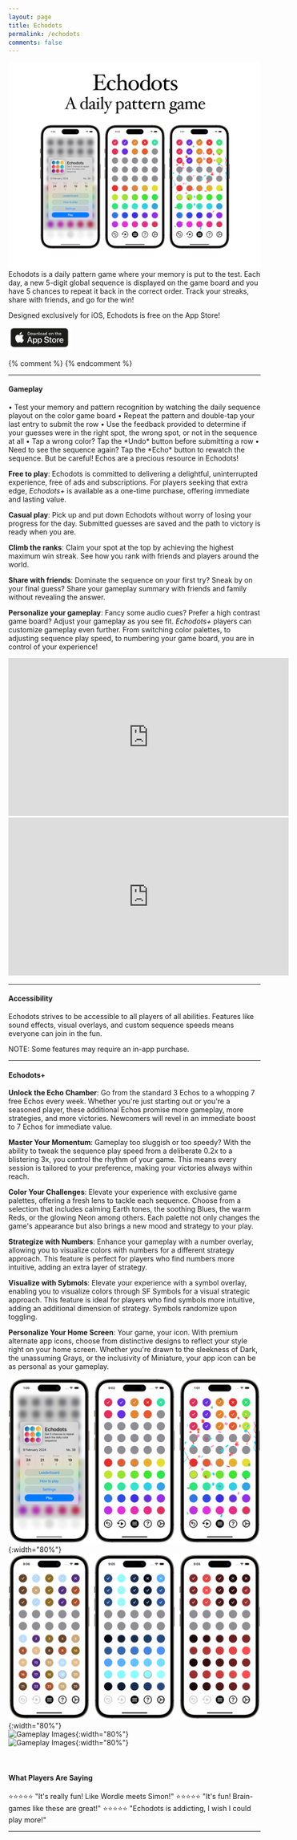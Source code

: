 ```yaml
---
layout: page
title: Echodots
permalink: /echodots
comments: false
---
```

![Echodots Family](assets/images/Echodots/echodots-promo-iphone.png)
<br>
Echodots is a daily pattern game where your memory is put to the test. Each day, a new 5-digit global sequence is displayed on the game board and you have 5 chances to repeat it back in the correct order. Track your streaks, share with friends, and go for the win! 

Designed exclusively for iOS, Echodots is free on the App Store!

<a href="https://apps.apple.com/us/app/echodots-daily-pattern-game/id6476985985">
    <img src="/assets/images/Echodots/appstore.png" style="width:25%">
</a>


{% comment %}
{% endcomment %}

---
<h4 id="gameplay">Gameplay</h4>
• Test your memory and pattern recognition by watching the daily sequence playout on the color game board  
• Repeat the pattern and double-tap your last entry to submit the row  
• Use the feedback provided to determine if your guesses were in the right spot, the wrong spot, or not in the sequence at all  
• Tap a wrong color? Tap the *Undo* button before submitting a row  
• Need to see the sequence again? Tap the *Echo* button to rewatch the sequence. But be careful! Echos are a precious resource in Echodots!  

**Free to play**: Echodots is committed to delivering a delightful, uninterrupted experience, free of ads and subscriptions. For players seeking that extra edge, *Echodots+* is available as a one-time purchase, offering immediate and lasting value.

**Casual play**: Pick up and put down Echodots without worry of losing your progress for the day. Submitted guesses are saved and the path to victory is ready when you are.

**Climb the ranks**: Claim your spot at the top by achieving the highest maximum win streak. See how you rank with friends and players around the world.

**Share with friends**: Dominate the sequence on your first try? Sneak by on your final guess? Share your gameplay summary with friends and family without revealing the answer.

**Personalize your gameplay**: Fancy some audio cues? Prefer a high contrast game board? Adjust your gameplay as you see fit. *Echodots+* players can customize gameplay even further. From switching color palettes, to adjusting sequence play speed, to numbering your game board, you are in control of your experience!  

<iframe width="560" height="315" src="https://www.youtube-nocookie.com/embed/UskNofm8q-s?si=wUZLLGVmqX_QIoEn" title="YouTube video player" frameborder="0" allow="accelerometer; autoplay; clipboard-write; encrypted-media; gyroscope; picture-in-picture; web-share" allowfullscreen></iframe>  

<iframe width="560" height="315" src="https://www.youtube.com/embed/8y088FjSsds?si=bEB1NvEQZ7lQAz-a" title="YouTube video player" frameborder="0" allow="accelerometer; autoplay; clipboard-write; encrypted-media; gyroscope; picture-in-picture; web-share" allowfullscreen></iframe>

---
<h4 id="accessibility">Accessibility</h4>
Echodots strives to be accessible to all players of all abilities. Features like sound effects, visual overlays, and custom sequence speeds means everyone can join in the fun.

NOTE: Some features may require an in-app purchase.

---
<h4 id="echodotsplus">Echodots+</h4>

**Unlock the Echo Chamber**: Go from the standard 3 Echos to a whopping 7 free Echos every week. Whether you're just starting out or you're a seasoned player, these additional Echos promise more gameplay, more strategies, and more victories. Newcomers will revel in an immediate boost to 7 Echos for immediate value.  

**Master Your Momentum**: Gameplay too sluggish or too speedy? With the ability to tweak the sequence play speed from a deliberate 0.2x to a blistering 3x, you control the rhythm of your game. This means every session is tailored to your preference, making your victories always within reach.   

**Color Your Challenges**: Elevate your experience with exclusive game palettes, offering a fresh lens to tackle each sequence. Choose from a selection that includes calming Earth tones, the soothing Blues, the warm Reds, or the glowing Neon among others. Each palette not only changes the game's appearance but also brings a new mood and strategy to your play.  

**Strategize with Numbers**: Enhance your gameplay with a number overlay, allowing you to visualize colors with numbers for a different strategy approach. This feature is perfect for players who find numbers more intuitive, adding an extra layer of strategy.  

**Visualize with Sybmols**: Elevate your experience with a symbol overlay, enabling you to visualize colors through SF Symbols for a visual strategic approach. This feature is ideal for players who find symbols more intuitive, adding an additional dimension of strategy. Symbols randomize upon toggling.

**Personalize Your Home Screen**: Your game, your icon. With premium alternate app icons, choose from distinctive designs to reflect your style right on your home screen. Whether you're drawn to the sleekness of Dark, the unassuming Grays, or the inclusivity of Miniature, your app icon can be as personal as your gameplay.  

![Gameplay Images](assets/images/Echodots/gameplay.png){:width="80%"}  
![Gameplay Images](assets/images/Echodots/game-palettes.png){:width="80%"}  
![Gameplay Images](assets/images/Echodots/settings-widgets.png){:width="80%"}  
![Gameplay Images](assets/images/Echodots/gameplay-dark.png){:width="80%"}  
<br>
<br>
<h4 id="testimonials">What Players Are Saying</h4>
⭐️⭐️⭐️⭐️⭐️ "It's really fun! Like Wordle meets Simon!"  
⭐️⭐️⭐️⭐️⭐️ "It's fun! Brain-games like these are great!"  
⭐️⭐️⭐️⭐️⭐️ "Echodots is addicting, I wish I could play more!"  
<br>

---

<html lang="en">
<head>
    <meta charset="UTF-8">
    <title>FAQ - Echodots</title>
    <style>
        .faq-question {
            cursor: pointer;
            color: #1b9963; /* Adjust the color to fit your design */
            margin-bottom: 5px;
        }

        .faq-question:hover {
            text-decoration: underline;
        }

        .faq-answer {
            display: none;
            margin-top: 5px;
            margin-bottom: 20px;
        }
    </style>
</head>
<body>

<h4 id="faq">FAQ</h4>

<div class="faq-item">
    <h6 class="faq-question">What is Echodots+</h6>
    <div class="faq-answer hidden">
        <p>Echodots is free to play, however, additional gameplay perks and customizations are available through a small one-time purchase:</p>
        <ul>
            <li>Receive 7 Echos each week instead of 3.</li>
            <li>Adjust sequence play speed.</li>
            <li>Add numbers to your game board.</li>
            <li>Add symbols to your game board.</li>
            <li>Choose from 9 exclusive game board color palettes.</li>
            <li>Access premium alternate app icons.</li>
        </ul>
    </div>
</div>

<div class="faq-item">
    <h6 class="faq-question">How do Streaks work?</h6>
    <p class="faq-answer">
        Your *Streak* is how many daily games in a row you've won. If you lose a game, or miss a day of playing, your current Streak gets reset. As your Streak grows, you'll see your Max Streak grow with it. The Max Streak is what's publishd to Game Center Leaderboards so you can compete with friends, or with global users.
    </p>
</div>


<div class="faq-item">
    <h6 class="faq-question">When do Echos get refilled?</h6>
    <p class="faq-answer">
        Echos refill every Sunday. Gameplay during the week is required to be eligible (i.e., players gotta play!) Additional Echos can be purchased any time.
    </p>
</div>

<div class="faq-item">
    <h6 class="faq-question">Can Echos be stacked?</h6>
    <p class="faq-answer">
       Yes, with conditions! Weekly Echo refills do not accumulate, but any additional Echos purchased through IAPs will add to your existing balance.
    </p>
</div>

<div class="faq-item">
    <h6 class="faq-question">I'm not getting alerts when a new sequence is available</h6>
    <p class="faq-answer">
        Alerts are triggered at midnight UTC. If you're not seeing alerts when a new daily sequence is available, you may need to enable the <strong>Daily Alert</strong> in app settings. If this is already enabled, try toggling it off and back on again to reset the notification config.
    </p>
</div>

<div class="faq-item">
    <h6 class="faq-question">Does Echodots require internet access?</h6>
    <p class="faq-answer">
        Yes. Daily sequences are generated, compared, and validated to the Echodots servers which requires an internet connection.
    </p>
</div>

<div class="faq-item">
    <h6 class="faq-question">I added a home screen widget but it's blank</h6>
    <p class="faq-answer">
        This is an iOS issue usually resolved by rebooting your device.
    </p>
</div>

<div class="faq-item">
    <h6 class="faq-question">I like the game, but the sequence moves too fast for me</h6>
    <p class="faq-answer">
        The option to adjust sequence playback speed is available with <em>Echodots+</em>.
    </p>
</div>

<div class="faq-item">
    <h6 class="faq-question">Do purchases sync across devices?</h6>
    <p class="faq-answer">
        Yes. <em>Echodots+</em> memberships, including status and perks, can be restored on multiple devices signed into the same iCloud account. Echo balances are also synchronized across devices.
    </p>
</div>

<div class="faq-item">
    <h6 class="faq-question">Does gameplay sync across devices?</h6>
    <p class="faq-answer">
        Yes. Gameplay is synced using iCloud so you can start playing the day's sequence on one device, and pick up where you left off on another. You may need to stop the app and relaunch to pull the latest gameplay.
    </p>
</div>

<div class="faq-item">
    <h6 class="faq-question">What triggers a <em>Resume Game</em> status?</h6>
    <p class="faq-answer">
        As soon as the daily sequence is viewed, the game is considered <em>in play</em> and the sequence cannot be viewed again without using an Echo. Once the daily game has been completed with a win or a loss, the status is considered completed until the game resets the next day. Additionally, if a game is started and unfinished before the next sequence is available, that game session is rendered incomplete and your current streak is reset.
    </p>
</div>

<div class="faq-item">
    <h6 class="faq-question">Can I reset my game?</h6>
    <p class="faq-answer">
        Yes. In the app, go to Settings > Support > Delete App Data. This will delete all gameplay history including streaks and Echos.
    </p>
</div>

<div class="faq-item">
    <h6 class="faq-question">Does Echodots support Family Sharing?</h6>
    <p class="faq-answer">
        Family Sharing is not supported at this time.
    </p>
</div>

<script>
document.addEventListener("DOMContentLoaded", function() {
    // Initially hide all answers
    var faqAnswers = document.querySelectorAll(".faq-answer");
    faqAnswers.forEach(function(answer) {
        answer.style.display = "none";
    });

    // Add click event listeners to questions
    var faqQuestions = document.querySelectorAll(".faq-question");
    faqQuestions.forEach(function(question) {
        question.addEventListener("click", function() {
            var answer = this.nextElementSibling;
            answer.style.display = answer.style.display === "none" ? "block" : "none";
        });
    });
});

</script>

</body>
</html>


---
<h4 id="privacy">Privacy</h4>
Echodots does not collect any personally identifiable information. Certain gameplay statistics are collected anonymously in order to improve the game (streak count, palette selection, game outcomes, etc). These statistics are collected using the privacy-conscious analytics tool **TelemetryDeck**. 

---
<h4 id="support">Support</h4>
**Supported Devices**: iPhone, iPad, Mac (Designed for iPad), Apple Vision Pro (Designed for iPad)  
**Apple App ID**: 6476985985  
**Category**: Games - Puzzle Games  
**Developer**: rakTech LLC  
**Contact**: support@raktech.app  

---
<h4 id="Extras">Extras</h4>
![Echodots Icon](assets/images/Echodots/icon.png){:width="12%"}  
![Echodots Launch](assets/images/Echodots/echodots-launch.png){:width="80%"}  
![Echodots Family](assets/images/Echodots/echodots-promo-family.png){:width="80%"}  

{% comment %}
<script type="text/javascript" src="https://form.jotform.com/jsform/240354838930157"></script>
{% endcomment %}